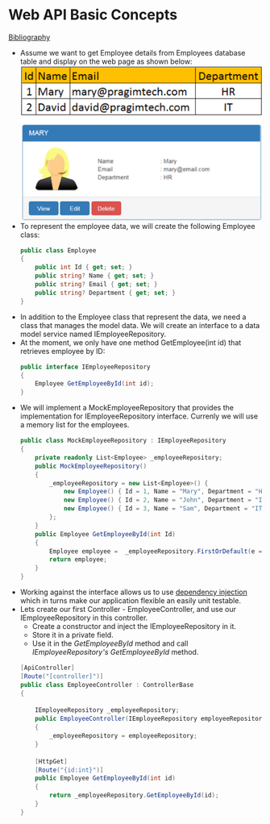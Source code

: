 # Web API Basic Concepts

[Bibliography](Bibliography.md)

- Assume we want to get Employee details from Employees database table and display on the web page as shown below:
  ![Employee Data](../tutorial_images/employee_data.png)
- To represent the employee data, we will create the following Employee class:
  ```c#
  public class Employee
  {
      public int Id { get; set; }
      public string? Name { get; set; }
      public string? Email { get; set; }
      public string? Department { get; set; }  
  }
  ```
- In addition to the Employee class that represent the data, we need a class that manages the model data. We will create an interface to a data model service named IEmployeeRepository. 
- At the moment, we only have one method GetEmployee(int id) that retrieves employee by ID:
  ```c#
  public interface IEmployeeRepository
  {
      Employee GetEmployeeById(int id);
  }
  ```
- We will implement a MockEmployeeRepository that provides the implementation for IEmployeeRepository interface. Currenly we will use a memory list for the employees.
  ```c#
  public class MockEmployeeRepository : IEmployeeRepository
  {
      private readonly List<Employee> _employeeRepository;  
      public MockEmployeeRepository()
      {
          _employeeRepository = new List<Employee>() {
              new Employee() { Id = 1, Name = "Mary", Department = "HR", Email = "mary@pragimtech.com" },
              new Employee() { Id = 2, Name = "John", Department = "IT", Email = "john@pragimtech.com" },
              new Employee() { Id = 3, Name = "Sam", Department = "IT", Email = "sam@pragimtech.com" },
          };
      }
      public Employee GetEmployeeById(int Id)
      {
          Employee employee =  _employeeRepository.FirstOrDefault(e => e.Id == Id);
          return employee;
      }
  }
  ```
 - Working against the interface allows us to use [dependency injection](dependency_injection.md) which in turns make our application flexible an easily unit testable. 
 - Lets create our first Controller - EmployeeController, and use our IEmployeeRepository in this controller.
   - Create a constructor and inject the IEmployeeRepository in it.
   - Store it in a private field.
   - Use it in the *GetEmployeeById* method and call *IEmployeeRepository's GetEmployeeById* method.
    ```c#
  	[ApiController]
	[Route("[controller]")]
	public class EmployeeController : ControllerBase
	{
        
        IEmployeeRepository _employeeRepository;
        public EmployeeController(IEmployeeRepository employeeRepository)
        {
            _employeeRepository = employeeRepository;
        }
        
        [HttpGet]
        [Route("{id:int}")]
        public Employee GetEmployeeById(int id) 
        {
            return _employeeRepository.GetEmployeeById(id);
        }
    }
    ```




